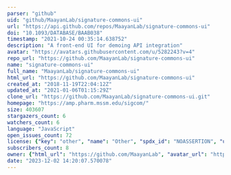 ```yaml
---
parser: "github"
uid: "github/MaayanLab/signature-commons-ui"
url: "https://api.github.com/repos/MaayanLab/signature-commons-ui"
doi: "10.1093/DATABASE/BAAB038"
timestamp: "2021-10-24 00:35:14.638752"
description: "A front-end UI for demoing API integration"
avatar: "https://avatars.githubusercontent.com/u/5282243?v=4"
repo_url: "https://github.com/MaayanLab/signature-commons-ui"
name: "signature-commons-ui"
full_name: "MaayanLab/signature-commons-ui"
html_url: "https://github.com/MaayanLab/signature-commons-ui"
created_at: "2018-11-19T22:04:12Z"
updated_at: "2021-01-06T01:15:29Z"
clone_url: "https://github.com/MaayanLab/signature-commons-ui.git"
homepage: "https://amp.pharm.mssm.edu/sigcom/"
size: 403607
stargazers_count: 6
watchers_count: 6
language: "JavaScript"
open_issues_count: 72
license: {"key": "other", "name": "Other", "spdx_id": "NOASSERTION", "url": null, "node_id": "MDc6TGljZW5zZTA="}
subscribers_count: 8
owner: {"html_url": "https://github.com/MaayanLab", "avatar_url": "https://avatars.githubusercontent.com/u/5282243?v=4", "login": "MaayanLab", "type": "Organization"}
date: "2023-12-02 14:20:07.570078"
---
```

